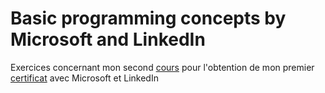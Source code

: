 # Basic programming concepts by Microsoft and LinkedIn

Exercices concernant mon second [cours](https://www.linkedin.com/learning/les-fondements-de-la-programmation-19374003) pour l'obtention de mon premier 
[certificat](https://www.linkedin.com/learning/certificates/fe5bc3ff65f0aa072fe3e47d1c84463247161f7587d36789a0da455050f04747?trk=share_certificate) avec Microsoft et LinkedIn
